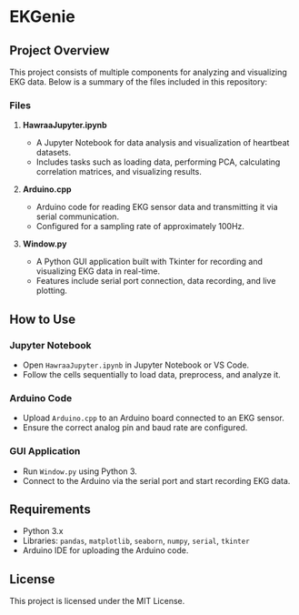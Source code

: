 # EKGenie

## Project Overview
This project consists of multiple components for analyzing and visualizing EKG data. Below is a summary of the files included in this repository:

### Files

1. **HawraaJupyter.ipynb**
   - A Jupyter Notebook for data analysis and visualization of heartbeat datasets.
   - Includes tasks such as loading data, performing PCA, calculating correlation matrices, and visualizing results.

2. **Arduino.cpp**
   - Arduino code for reading EKG sensor data and transmitting it via serial communication.
   - Configured for a sampling rate of approximately 100Hz.

3. **Window.py**
   - A Python GUI application built with Tkinter for recording and visualizing EKG data in real-time.
   - Features include serial port connection, data recording, and live plotting.

## How to Use

### Jupyter Notebook
- Open `HawraaJupyter.ipynb` in Jupyter Notebook or VS Code.
- Follow the cells sequentially to load data, preprocess, and analyze it.

### Arduino Code
- Upload `Arduino.cpp` to an Arduino board connected to an EKG sensor.
- Ensure the correct analog pin and baud rate are configured.

### GUI Application
- Run `Window.py` using Python 3.
- Connect to the Arduino via the serial port and start recording EKG data.

## Requirements
- Python 3.x
- Libraries: `pandas`, `matplotlib`, `seaborn`, `numpy`, `serial`, `tkinter`
- Arduino IDE for uploading the Arduino code.

## License
This project is licensed under the MIT License.
